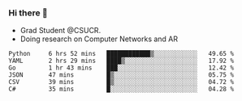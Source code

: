 ### Hi there 👋
- Grad Student @CSUCR. 
- Doing research on Computer Networks and AR
<!--START_SECTION:waka-->

```text
Python     6 hrs 52 mins   ████████████▒░░░░░░░░░░░░   49.65 %
YAML       2 hrs 29 mins   ████▒░░░░░░░░░░░░░░░░░░░░   17.92 %
Go         1 hr 43 mins    ███░░░░░░░░░░░░░░░░░░░░░░   12.42 %
JSON       47 mins         █▒░░░░░░░░░░░░░░░░░░░░░░░   05.75 %
CSV        39 mins         █▒░░░░░░░░░░░░░░░░░░░░░░░   04.72 %
C#         35 mins         █░░░░░░░░░░░░░░░░░░░░░░░░   04.28 %
```

<!--END_SECTION:waka-->
<!--
**jluo117/jluo117** is a ✨ _special_ ✨ repository because its `README.md` (this file) appears on your GitHub profile.

Here are some ideas to get you started:

- 🔭 I’m currently working on ...
- 🌱 I’m currently learning ...
- 👯 I’m looking to collaborate on ...
- 🤔 I’m looking for help with ...
- 💬 Ask me about ...
- 📫 How to reach me: ...
- 😄 Pronouns: ...
- ⚡ Fun fact: ...
-->
